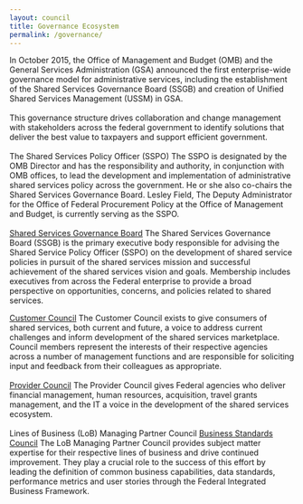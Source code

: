 ```yaml
---
layout: council
title: Governance Ecosystem
permalink: /governance/
---
```

In October 2015, the Office of Management and Budget (OMB) and the General Services Administration (GSA) announced the first enterprise-wide governance model for administrative services, including the establishment of the Shared Services Governance Board (SSGB) and creation of Unified Shared Services Management (USSM) in GSA.
<BR><BR>
This governance structure drives collaboration and change management with stakeholders across the federal government to identify solutions that deliver the best value to taxpayers and support efficient government.
<BR><BR>
The Shared Services Policy Officer (SSPO)
The SSPO is designated by the OMB Director and has the responsibility and authority, in conjunction with OMB offices, to lead the development and implementation of administrative shared services policy across the government. He or she also co-chairs the Shared Services Governance Board. Lesley Field, The Deputy Administrator for the Office of Federal Procurement Policy at the Office of Management and Budget, is currently serving as the SSPO.
<BR><BR>
[Shared Services Governance Board](./ssgb)
The Shared Services Governance Board (SSGB) is the primary executive body responsible for advising the Shared Service Policy Officer (SSPO) on the development of shared service policies in pursuit of the shared services mission and successful achievement of the shared services vision and goals. Membership includes executives from across the Federal enterprise to provide a broad perspective on opportunities, concerns, and policies related to shared services.

[Customer Council](./providers)
The Customer Council exists to give consumers of shared services, both current and future, a voice to address current challenges and inform development of the shared services marketplace.
Council members represent the interests of their respective agencies across a number of management functions and are responsible for soliciting input and feedback from their colleagues as appropriate.
<BR><BR>
[Provider Council](./providers)
The Provider Council gives Federal agencies who deliver financial management, human resources, acquisition, travel grants management, and the IT a voice in the development of the shared services ecosystem.
<BR><BR>
Lines of Business (LoB) Managing Partner Council
[Business Standards Council](./businss-standards-council)
The LoB Managing Partner Council provides subject matter expertise for their respective lines of business and drive continued improvement. They play a crucial role to the success of this effort by leading the definition of common business capabilities, data standards, performance metrics and user stories through the Federal Integrated Business Framework.
